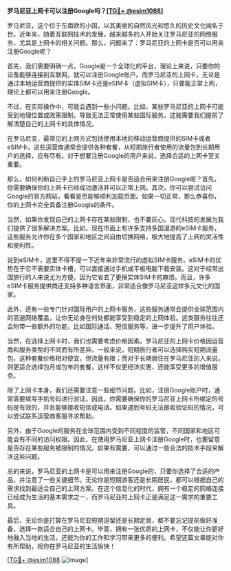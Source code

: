 **罗马尼亚上网卡可以注册Google吗？[[TG💪+ @esim1088](https://t.me/s/esim1088)]**

罗马尼亚，这个位于东南欧的小国，以其美丽的自然风光和悠久的历史文化闻名于世。近年来，随着互联网技术的发展，越来越多的人开始关注罗马尼亚的网络服务，尤其是上网卡的相关问题。那么，问题来了：罗马尼亚的上网卡是否可以用来注册Google呢？

首先，我们需要明确一点，Google是一个全球化的平台，理论上来说，只要你的设备能够连接到互联网，就可以注册Google账户。而罗马尼亚的上网卡，无论是通过本地运营商提供的实体SIM卡还是eSIM卡（虚拟SIM卡），只要能正常上网，理论上都可以用来注册Google。

不过，在实际操作中，可能会遇到一些小问题。比如，某些罗马尼亚的上网卡可能受到地理位置或政策限制，导致无法正常使用某些国际服务。这就需要我们提前了解清楚自己的上网卡的具体情况。

在罗马尼亚，最常见的上网方式包括使用本地的移动运营商提供的SIM卡或者eSIM卡。这些运营商通常会提供各种套餐，从短期旅行者使用的流量包到长期用户的选择，应有尽有。对于想要注册Google的用户来说，选择合适的上网卡至关重要。

那么，如何判断自己手上的罗马尼亚上网卡是否适合用来注册Google呢？首先，你需要确保你的上网卡已经成功激活并可以正常上网。其次，你可以尝试访问Google的官方网站，看看是否能够顺利加载页面。如果一切正常，那么恭喜你，你的上网卡完全具备注册Google的条件。

当然，如果你发现自己的上网卡存在某些限制，也不要灰心。现代科技的发展为我们提供了很多解决方案。比如，现在市面上有许多支持多国漫游的eSIM卡服务，这些服务允许你在多个国家和地区之间自由切换网络，极大地提高了上网的灵活性和便利性。

说到eSIM卡，这里不得不提一下近年来非常流行的虚拟SIM卡服务。eSIM卡的优势在于它不需要实体卡槽，可以直接通过手机或平板电脑下载安装。这对于经常出国旅行的人来说尤为方便，因为它省去了更换实体SIM卡的麻烦。而且，许多eSIM卡服务提供商还支持多种语言界面，非常适合像罗马尼亚这样多元文化的国家。

此外，还有一些专门针对国际用户的上网卡服务，这些服务通常会提供全球范围内的高速网络覆盖，让你无论身在何处都能享受到稳定的上网体验。这类服务往往还会附带一些额外的功能，比如国际通话、短信服务等，进一步提升了用户体验。

当然，在选择上网卡时，我们也需要考虑价格因素。罗马尼亚的上网卡价格因运营商和服务类型的不同而有所差异。一般来说，短期旅行者可以选择购买短期流量包，这种套餐价格相对便宜，但流量有限；而对于长期居住在罗马尼亚的人来说，则更适合选择包月或包年的套餐，这样不仅更经济实惠，还能享受更多的增值服务。

除了上网卡本身，我们还需要注意一些细节问题。比如，注册Google账户时，通常需要填写手机号码进行验证。因此，你需要确保你的罗马尼亚上网卡所绑定的号码是有效的，并且能够接收短信或电话。如果遇到号码无法接收验证码的情况，可以尝试联系运营商客服寻求帮助。

另外，由于Google的服务在全球范围内受到不同程度的监管，不同国家和地区可能会有不同的访问权限。因此，在使用罗马尼亚上网卡注册Google时，也要留意是否存在某些服务被限制的情况。如果有需要，可以通过一些合法的技术手段来解决这些问题。

总的来说，罗马尼亚的上网卡是可以用来注册Google的，只要你选择了合适的产品，并注意了一些关键细节。无论你是短期游客还是长期居民，都可以根据自己的需求找到最适合自己的上网方案。在这个信息化的时代，拥有一个稳定的网络连接已经成为生活的基本需求之一，而罗马尼亚的上网卡正是满足这一需求的重要工具。

最后，无论你是打算在罗马尼亚短期逗留还是长期定居，都不要忘记提前做好准备，选择一款适合自己的上网卡。毕竟，拥有一张优质的上网卡，不仅能让你更好地融入当地的生活，还能为你的工作和学习带来更多的便利。希望这篇文章能对你有所帮助，祝你在罗马尼亚的生活愉快！

[[TG💪+ @esim1088](https://t.me/s/esim1088) ![Image](https://i.postimg.cc/4NQfJmqS/Snipaste-2025-05-13-00-14-12.png)]